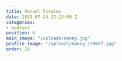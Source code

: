 ```yaml
---
title: Manuel Pinales
date: 2019-07-24 22:23:00 Z
categories:
- medford
position: 0
main_image: "/uploads/manny.jpg"
profile_image: "/uploads/manny-17960f.jpg"
order: 10
---
```


